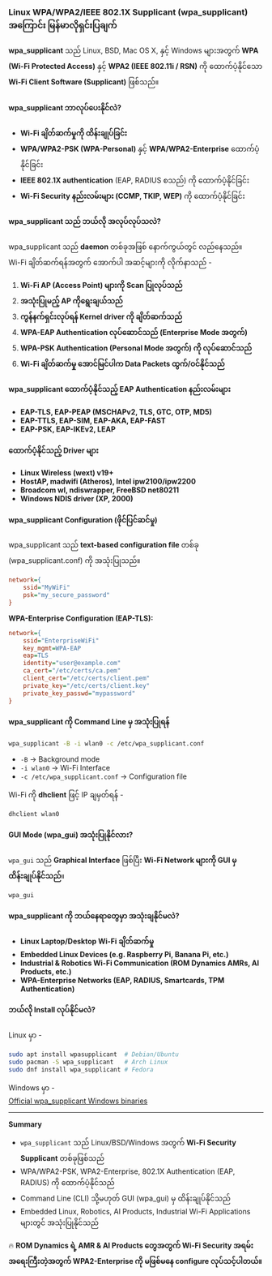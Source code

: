 ### **Linux WPA/WPA2/IEEE 802.1X Supplicant (wpa_supplicant) အကြောင်း မြန်မာလိုရှင်းပြချက်**  

**wpa_supplicant** သည် Linux, BSD, Mac OS X, နှင့် Windows များအတွက် **WPA (Wi-Fi Protected Access)** နှင့် **WPA2 (IEEE 802.11i / RSN)** ကို ထောက်ပံ့နိုင်သော **Wi-Fi Client Software (Supplicant)** ဖြစ်သည်။  

#### **wpa_supplicant ဘာလုပ်ပေးနိုင်လဲ?**  
- **Wi-Fi ချိတ်ဆက်မှုကို ထိန်းချုပ်ခြင်း**  
- **WPA/WPA2-PSK (WPA-Personal)** နှင့် **WPA/WPA2-Enterprise** ထောက်ပံ့နိုင်ခြင်း  
- **IEEE 802.1X authentication** (EAP, RADIUS စသည်) ကို ထောက်ပံ့နိုင်ခြင်း  
- **Wi-Fi Security နည်းလမ်းများ (CCMP, TKIP, WEP)** ကို ထောက်ပံ့နိုင်ခြင်း  

#### **wpa_supplicant သည် ဘယ်လို အလုပ်လုပ်သလဲ?**  
wpa_supplicant သည် **daemon** တစ်ခုအဖြစ် နောက်ကွယ်တွင် လည်နေသည်။  
Wi-Fi ချိတ်ဆက်ရန်အတွက် အောက်ပါ အဆင့်များကို လိုက်နာသည် -  

1. **Wi-Fi AP (Access Point) များကို Scan ပြုလုပ်သည်**  
2. **အသုံးပြုမည့် AP ကိုရွေးချယ်သည်**  
3. **ကွန်နက်ရှင်းလုပ်ရန် Kernel driver ကို ချိတ်ဆက်သည်**  
4. **WPA-EAP Authentication လုပ်ဆောင်သည် (Enterprise Mode အတွက်)**  
5. **WPA-PSK Authentication (Personal Mode အတွက်) ကို လုပ်ဆောင်သည်**  
6. **Wi-Fi ချိတ်ဆက်မှု အောင်မြင်ပါက Data Packets ထွက်/ဝင်နိုင်သည်**  

#### **wpa_supplicant ထောက်ပံ့နိုင်သည့် EAP Authentication နည်းလမ်းများ**  
- **EAP-TLS, EAP-PEAP (MSCHAPv2, TLS, GTC, OTP, MD5)**  
- **EAP-TTLS, EAP-SIM, EAP-AKA, EAP-FAST**  
- **EAP-PSK, EAP-IKEv2, LEAP**  

#### **ထောက်ပံ့နိုင်သည့် Driver များ**  
- **Linux Wireless (wext) v19+**  
- **HostAP, madwifi (Atheros), Intel ipw2100/ipw2200**  
- **Broadcom wl, ndiswrapper, FreeBSD net80211**  
- **Windows NDIS driver (XP, 2000)**  

#### **wpa_supplicant Configuration (ဖိုင်ပြင်ဆင်မှု)**  
wpa_supplicant သည် **text-based configuration file** တစ်ခု (wpa_supplicant.conf) ကို အသုံးပြုသည်။  
```ini
network={
    ssid="MyWiFi"
    psk="my_secure_password"
}
```
**WPA-Enterprise Configuration (EAP-TLS):**  
```ini
network={
    ssid="EnterpriseWiFi"
    key_mgmt=WPA-EAP
    eap=TLS
    identity="user@example.com"
    ca_cert="/etc/certs/ca.pem"
    client_cert="/etc/certs/client.pem"
    private_key="/etc/certs/client.key"
    private_key_passwd="mypassword"
}
```

#### **wpa_supplicant ကို Command Line မှ အသုံးပြုရန်**  
```sh
wpa_supplicant -B -i wlan0 -c /etc/wpa_supplicant.conf
```
- `-B` → Background mode  
- `-i wlan0` → Wi-Fi Interface  
- `-c /etc/wpa_supplicant.conf` → Configuration file  

Wi-Fi ကို **dhclient** ဖြင့် IP ချမှတ်ရန် -  
```sh
dhclient wlan0
```

#### **GUI Mode (wpa_gui) အသုံးပြုနိုင်လား?**  
`wpa_gui` သည် **Graphical Interface** ဖြစ်ပြီး **Wi-Fi Network များကို GUI မှ ထိန်းချုပ်နိုင်သည်**။  
```sh
wpa_gui
```

#### **wpa_supplicant ကို ဘယ်နေရာတွေမှာ အသုံးချနိုင်မလဲ?**  
- **Linux Laptop/Desktop Wi-Fi ချိတ်ဆက်မှု**  
- **Embedded Linux Devices (e.g. Raspberry Pi, Banana Pi, etc.)**  
- **Industrial & Robotics Wi-Fi Communication (ROM Dynamics AMRs, AI Products, etc.)**  
- **WPA-Enterprise Networks (EAP, RADIUS, Smartcards, TPM Authentication)**  

#### **ဘယ်လို Install လုပ်နိုင်မလဲ?**  
Linux မှာ -  
```sh
sudo apt install wpasupplicant  # Debian/Ubuntu
sudo pacman -S wpa_supplicant   # Arch Linux
sudo dnf install wpa_supplicant # Fedora
```

Windows မှာ -  
[Official wpa_supplicant Windows binaries](http://w1.fi/wpa_supplicant/)

---

**Summary**  
- `wpa_supplicant` သည် Linux/BSD/Windows အတွက် **Wi-Fi Security Supplicant** တစ်ခုဖြစ်သည်  
- WPA/WPA2-PSK, WPA2-Enterprise, 802.1X Authentication (EAP, RADIUS) ကို ထောက်ပံ့နိုင်သည်  
- Command Line (CLI) သို့မဟုတ် GUI (wpa_gui) မှ ထိန်းချုပ်နိုင်သည်  
- Embedded Linux, Robotics, AI Products, Industrial Wi-Fi Applications များတွင် အသုံးပြုနိုင်သည်  

🔥 **ROM Dynamics ရဲ့ AMR & AI Products တွေအတွက် Wi-Fi Security အရမ်းအရေးကြီးတဲ့အတွက် WPA2-Enterprise ကို မဖြစ်မနေ configure လုပ်သင့်ပါတယ်။**

